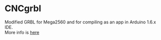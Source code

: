 # CNCgrbl
Modified GRBL for Mega2560 and for compiling as an app in Arduino 1.6.x IDE.<br />
More info is <a href="https://sites.google.com/site/microprogprojects/home/cnc_device">here</a>
